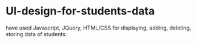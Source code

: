 # UI-design-for-students-data
 have used Javascript, JQuery, HTML/CSS for displaying, adding, deleting, storing data of students.
